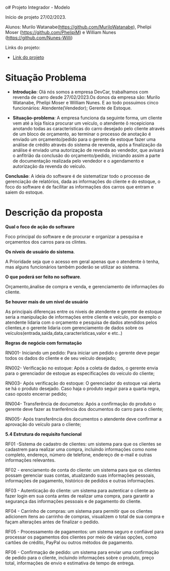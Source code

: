 o# Projeto Integrador - Modelo

Início de projeto 27/02/2023.

Alunos: Murilo Watanabe(https://github.com/MuriloWatanabe), Phelipi Moser (https://github.com/PhelipiM) e William Nunes (https://github.com/Nunes-Willi)

Links do projeto:

-   [Link do projeto](https://github.com/MuriloWatanabe/pi_modelo)

<!-- # Como usar esse modelo para o Projeto Integrador

1. Faça um fork desse repositório para a sua conta do GitHub.
2. Clone o repositório para o seu computador.
3. Abra o arquivo README.md no seu editor de texto favorito (recomendamos o [Visual Studio Code](https://code.visualstudio.com/)).
4. Tenha instalada a extensão [Markdown All in One](https://marketplace.visualstudio.com/items?itemName=yzhang.markdown-all-in-one) no seu editor de texto.
5. Edite o arquivo README.md com as informações do seu projeto.
   

# Desenvolvimento

-   As equipes serão avaliadas por cada etapa da documentação e entregas realizadas.
-   Cada equipe deverá escolher um sistema para o desenvolvimento das atividades, a partir dos modelos apresentados.

# Modelos de Sistemas

**Nessa parte a equipe deve escolher um dos modelos de sistemas para desenvolver o projeto. Ao escolher, escreva uma breve descrição do sistema e o motivo da escolha e pode apagar os outros modelos.**

## 1- Ponto de Vendas (PDV)

**Gerenciamento de vendas para uma padaria**

O nosso cliente, Sr. Genival, tem uma padaria de bairro chamada padaria Pão Genial e, devido a qualidade de seus produtos, ela está crescendo rapidamente. Recentemente, ele contratou mais funcionários para atendimento, caixa, panificação, etc.
Assim, atualmente, ele consegue concentrar seus esforços para melhorar a gestão da padaria. Para isso, ele quer instalar um sistema de controle de vendas que permita ao caixa lançar as vendas realizadas. Como sua intenção
é melhorar a gestão do negócio, é muito importante que ele consiga ter
relatórios, como por exemplo, de vendas.

## 2- Empréstimo

**Gerenciamento de uma biblioteca**

Uma ONG, chamada Sala Arco Íris, ajuda crianças de baixa renda em sua educação básica. Atualmente, recebeu uma doação de mais de 1000 livros e está montando a sua biblioteca. Eles querem emprestar os livros para as crianças e os pais das crianças. Apesar de
terem um computador e as estantes necessárias à disposição nessa nova biblioteca, não possuem verba suficiente para um leitor de impressão digital ou para produção
de carteirinhas para todas as crianças. Para isso, eles precisam de um sistema que gerencie todo o acervo, empréstimos, livros disponíveis, etc. mas que isso ocorra de maneira simples e sem necessidade de novos gastos. Também é importante que haja relatórios, permitindo o controle dos empréstimos e dos livros disponíveis no acervo.

## 3- Ordem de Serviço (O.S.)

**Manutenção de computadores**

Sr. Sálvio, nosso cliente, fez um curso de manutenção de celulares e smartphones e decidiu abrir um negócio, onde ele é responsável pelos consertos e sua esposa Marília realiza os atendimentos aos clientes. Com sua visão empreendedora, ele sentiu a necessidade de um software que auxilie
sua esposa nas tarefas diárias. Para isso, ele deseja um sistema que gerencie os clientes, orçamentos, serviços e retirada dos equipamentos. Sendo um negócio pequeno, é muito importante que ele consiga ter relatórios que lhe ajudem na gestão da
empresa, como dos status dos serviços. -->

# Situação Problema

<!-- **Nessa parte a equipe deve descrever a situação problema que será resolvida pelo sistema. O texto abaixo descreve o que essa etapa deve conter e pode ser apagado depois.**

![Ciclo da Venda](docs/ciclo_da_venda.webp "Ciclo da Venda")

Descrevem o que acontece atualmente na empresa em um contexto global,
abordando o funcionamento da empresa como um todo, não apenas os “problemas” que lá ocorrem.

Sabendo disso, seu papel é **detalhar o funcionamento da empresa escolhida na
atualidade, ou seja, antes de seu novo software**, usando como base a situação que passamos, mas aprofundando os detalhes de como as coisas acontecem.

-   Pesquise sobre empresas do ramo escolhido
    para entender como funcionam;
-   Aproveite seus conhecimentos previamente adquiridos na área da empresa que escolheu, se houver;
-   Simule uma situação real. Lembre-se que são
    propostas com empresas fictícias, sendo assim,
    você terá que tomar certas decisões sobre como
    a empresa funciona em relação às coisas que
    não estão definidas no documento base (por
    exemplo, no caso da padaria, dizemos que seu
    Genival contratou mais funcionários, mas saber
    quantos e o que fazem pode ser relevante para o software), então tente “visualizar” a
    empresa funcionando, como se você estivesse lá acompanhando o dia-a-dia;

Seguindo essas dicas, você deve ser capaz de descrever o dia-a-dia da empresa selecionada. E para ajudar na organização do texto, indicamos uma abordagem em 3 etapas: -->

-   **Introdução**: Olá nós somos a empresa DevCar, trabalhamos com revenda de carro desde 27/02/2023.Os donos da empresa são: Murilo Watanabe, Phelipi Moser e William Nunes. E ao todo possuimos cinco funcionários: Atendente(Vendedor); Gerente de  Estoque.
  
-   **Situação-problema**: <!--Aborde em detalhes como a empresa funciona, procurando seguir umaordem lógica dos acontecimentos e organizando parágrafos diferentes para cada coisa diferente que for explicar (como faria em uma redação);--> A empresa funciona da seguinte forma, um cliente vem até a loja física procurar um veículo, o atendente ô recepiciona anotando todas as caracteristicas do carro desejado pelo cliente através de um bloco de orçamento, ao terminar o processo de anotação é enviado um orçamento/pedido para o gerente de estoque fazer uma análise de crédito através do sistema de revenda, após a finalização da análise é enviado uma autorização de revenda ao vendedor, que avisará o anfitrião da conclusão do orçamento/pedido, iniciando assim a parte de documentação realizada pelo vendedor e o agendamento e autorização da revenda do veículo.
  
   **Conclusão**: <!--tenha um parágrafo de conclusão focando nos problemas que você notou dentro da situação problema analisada e aponte brevemente como um software poderia ajudar a resolvê-los.;--> A ideia do software é de sistematizar todo o processo de gerenciação de relatórios, dada as informações do cliente e do estoque, o foco do software é de facilitar as informações dos carros que entram e saiem do estoque.

# Descrição da proposta

<!-- Após entender o problema, proponha uma solução que será útil nos aspectos de dificuldade encontrados. Assim, aqui você deverá **explicar de maneira resumida, e preferencialmente mais textual, como o software funcionará**. Pense nesse texto como uma **introdução ao seu cliente** do que você pretende fazer por ele, para que ele confirme se realmente está dentro do
desejado e permita sua continuidade.

**Alguns pontos importantes a se destacar são:** -->

  **Qual o foco de ação do software**
  
  Foco principal do software e de procurar e organizar a pesquisa e orçamentos dos carros para os clintes.  <!--relacionado com os problemas levantados na análise da situação-problema. O que realmente o software vai fazer. Por exemplo, o foco de ação do Gmail é permitir o envio e recebimento de e-mails. -->

**Os níveis de usuário do sistema**. 
   
   A Prioridade seja que o acesso em geral apenas que o atendente ò tenha, mas alguns funcionários também poderão se utilizar ao sistema.  <!--Somente o gestor tem acesso? E os funcionários? Talvez seja para ambos, ou para funcionários de cargos diferentes, etc.-->

**O que poderá ser feito no software**.

Orçamento,ánalise de compra e venda, e gerenciamento de informações do cliente.
<!-- Apenas o principal, sem pensar em
    telas ou detalhes específicos, pois isso será feito em outro momento. -->

 **Se houver mais de um nível de usuário**

 As principais diferenças entre os niveis de atendente e gerente de estoque seria a manipulação de informações entre cliente e veículo, por exemplo o atendente lidaria com o orçamento e pesquisa de dados atendidos pelos clientes,e o gerente lidaria com gerenciamento de dados sobre os veículos(entrada,saída,data,características,valor e etc..)
 <!-- ressaltar as diferenças entre
        eles na descrição da proposta.

Tenha em mente que essa é uma etapa relativamente breve. Não é necessário um texto gigantesco, apenas dar uma noção do funcionamento do sistema. Mais adiante
miprecisaremos ser bem detalhistas, todavia agora a intenção é apenas fazer algo que permita ao cliente nos dizer se estamos no caminho certo. -->


**Regras de negócio com formatação**

RN001- Iniciando um pedido: Para iniciar um pedido o gerente deve pegar todos os dados do cliente e de seu veículo desejado;

RN002- Verificação no estoque: Após a coleta de dados, o gerente envia para o gerenciador de estoque as especificações do veículo do cliente;

RN003- Após verificação do estoque: O gerenciador do estoque vai alerta se há o produto desejado. Caso haja o produto seguir para a quarta regra, caso oposto encerrar pedido;

RN004- Transferência de documetos: Após a confirmação do produto o gerente deve fazer as tranferência dos documentos do carro para o cliente;

RN005- Após transferência dos documentos o atendente deve confirmar a aprovação do veículo para o cliente;

<!-- RN006- Esteja presente nas redes sociais: Use as redes sociais para divulgar seus carros e manter seus clientes informados sobre novidades, promoções e eventos.

RN007- Ofereça financiamento: Para atender às necessidades de todos os clientes, ofereça opções de financiamento e leasing.

RN008- Invista em publicidade: Invista em publicidade em canais estratégicos, como revistas de carros, jornais locais, rádio e televisão.

RN009- Ofereça serviços adicionais: Ofereça serviços adicionais, como seguro de carro, transferência de propriedade, revisões e manutenção.

RN010- Atenda bem seus clientes: Treine sua equipe para atender bem seus clientes e estar sempre disponível para ajudá-los em suas necessidades. A boa reputação e o boca-a-boca são fundamentais para o sucesso de qualquer negócio. -->

**5.4 Estrutura do requisito funcional**

RF01 -Sistema de cadastro de clientes: um sistema para que os clientes se cadastrem para realizar uma compra, incluindo informações como nome completo, endereço, número de telefone, endereço de e-mail e outras informações relevantes.

RF02 - erenciamento de conta do cliente: um sistema para que os clientes possam gerenciar suas contas, atualizando suas informações pessoais, informações de pagamento, histórico de pedidos e outras informações.

RF03 - Autenticação do cliente: um sistema para autenticar o cliente ao fazer login em sua conta antes de realizar uma compra, para garantir a segurança das informações pessoais e de pagamento do cliente.

RF04 - Carrinho de compras: um sistema para permitir que os clientes adicionem itens ao carrinho de compras, visualizem o total de sua compra e façam alterações antes de finalizar o pedido.

RF05 - Processamento de pagamentos: um sistema seguro e confiável para processar os pagamentos dos clientes por meio de várias opções, como cartões de crédito, PayPal ou outros métodos de pagamento.

RF06 - Confirmação de pedido: um sistema para enviar uma confirmação de pedido para o cliente, incluindo informações sobre o produto, preço total, informações de envio e estimativa de tempo de entrega.

<!-- Um requisito funcional deve ser estruturado da seguinte forma:

Nome do requisito funcional: descrição do requisito.
Dados necessários: dado 1, dado 2, dado 3.
Usuários: todos os níveis de usuário.

*5.4.1 Nome do requisito funcional*

R.F. 99 - Nome do requisito funcional: é o nome da função que o software terá. Sugerimos, por padronização, que tenha o prefixo R.F. (requisito funcional) seguida da numeração, para melhor identificação do requisito, acrescido do formato “Substantivo + onde será feita a ação”. Por exemplo:

R.F. 01 - Registro de Funcionários
R.F. 15 - Gerenciamento de consultas
R.F. 04 - Débito em conta corrente
Deixe para definir as numerações ao final, tendo em vista que mudanças podem acontecer e não é prático sempre ficar reajustando os números.

*5.4.2 Descrição do requisito funcional*

Descrição do requisito: local para descrever a função deste requisito.

Sempre se preocupe em esclarecer dois pontos: o que o requisito faz e o motivo de sua existência. Isso é especialmente importante se a ação executada nesse requisito não for algo que já acontece naturalmente na empresa. Um exemplo é um Registro de funcionários, que talvez não exista hoje mas para o software é necessário para viabilizar uma autenticação de usuários. Outro exemplo é algo que faz sentido apenas para um software, como a própria autenticação. -->